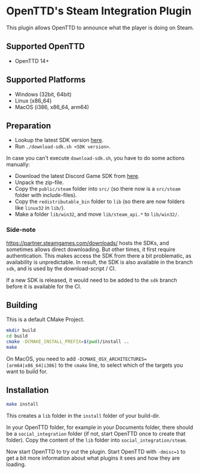 # OpenTTD's Steam Integration Plugin

This plugin allows OpenTTD to announce what the player is doing on Steam.

## Supported OpenTTD

- OpenTTD 14+

## Supported Platforms

- Windows (32bit, 64bit)
- Linux (x86_64)
- MacOS (i386, x86_64, arm64)

## Preparation

- Lookup the latest SDK version [here](https://partner.steamgames.com/downloads/list).
- Run `./download-sdk.sh <SDK version>`.

In case you can't execute `download-sdk.sh`, you have to do some actions manually:

- Download the latest Discord Game SDK from [here](https://partner.steamgames.com/downloads/list).
- Unpack the zip-file.
- Copy the `public/steam` folder into `src/` (so there now is a `src/steam` folder with include-files).
- Copy the `redistributable_bin` folder to `lib` (so there are now folders like `linux32` in `lib/`).
- Make a folder `lib/win32`, and move `lib/steam_api.*` to `lib/win32/`.

### Side-note

https://partner.steamgames.com/downloads/ hosts the SDKs, and sometimes allows direct downloading.
But other times, it first require authentication.
This makes access the SDK from there a bit problematic, as availability is unpredictable.
In result, the SDK is also available in the branch `sdk`, and is used by the download-script / CI.

If a new SDK is released, it would need to be added to the `sdk` branch before it is available for the CI.

## Building

This is a default CMake Project.

```bash
mkdir build
cd build
cmake -DCMAKE_INSTALL_PREFIX=$(pwd)/install ..
make
```

On MacOS, you need to add `-DCMAKE_OSX_ARCHITECTURES=[arm64|x86_64|i386]` to the `cmake` line, to select which of the targets you want to build for.

## Installation

```bash
make install
```

This creates a `lib` folder in the `install` folder of your build-dir.

In your OpenTTD folder, for example in your Documents folder, there should be a `social_integration` folder (if not, start OpenTTD once to create that folder).
Copy the content of the `lib` folder into `social_integration/steam`.

Now start OpenTTD to try out the plugin.
Start OpenTTD with `-dmisc=1` to get a bit more information about what plugins it sees and how they are loading.
